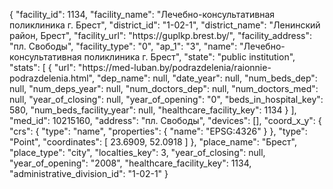 {
    "facility_id": 1134,
    "facility_name": "Лечебно-консультативная поликлиника г. Брест",
    "district_id": "1-02-1",
    "district_name": "Ленинский район, Брест",
    "facility_url": "https:\/\/guplkp.brest.by\/",
    "facility_address": "пл. Свободы",
    "facility_type": "0",
    "ap_1": "3",
    "name": "Лечебно-консультативная поликлиника г. Брест",
    "state": "public institution",
    "stats": [
        {
            "url": "https:\/\/med-luban.by\/podrazdelenia\/raionnie-podrazdelenia.html",
            "dep_name": null,
            "date_year": null,
            "num_beds_dep": null,
            "num_deps_year": null,
            "num_doctors_dep": null,
            "num_doctors_med": null,
            "year_of_closing": null,
            "year_of_opening": "0",
            "beds_in_hospital_key": 580,
            "num_beds_facility_year": null,
            "healthcare_facility_key": 1134
        }
    ],
    "med_id": 10215160,
    "address": "пл. Свободы",
    "devices": [],
    "coord_x_y": {
        "crs": {
            "type": "name",
            "properties": {
                "name": "EPSG:4326"
            }
        },
        "type": "Point",
        "coordinates": [
            23.6909,
            52.0918
        ]
    },
    "place_name": "Брест",
    "place_type": "city",
    "localties_key": 3,
    "year_of_closing": null,
    "year_of_opening": "2008",
    "healthcare_facility_key": 1134,
    "administrative_division_id": "1-02-1"
}